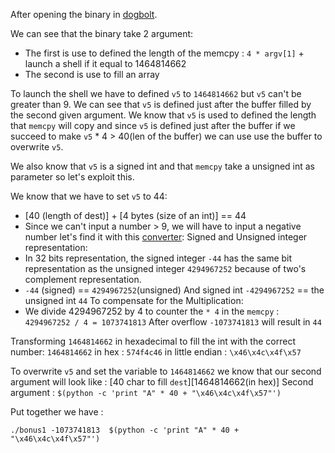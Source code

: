 After opening the binary in [dogbolt](https://dogbolt.org/).

We can see that the binary take 2 argument:
- The first is use to defined the length of the memcpy : `4 * argv[1]` + launch a shell if it equal to 1464814662
- The second is use to fill an array


To launch the shell we have to defined `v5` to `1464814662` but `v5` can't be greater than 9.
We can see that `v5` is defined just after the buffer filled by the second given argument.
We know that `v5` is used to defined the length that `memcpy` will copy and since `v5` is defined just after the buffer if we succeed to make `v5` * 4 > 40(len of the buffer) we can use use the buffer to overwrite `v5`.

We also know that `v5` is a signed int and that `memcpy` take a unsigned int as parameter so let's exploit this.

We know that we have to set `v5` to 44:
- [40 (length of dest)] + [4 bytes (size of an int)] == 44
- Since we can't input a number > 9, we will have to input a negative number let's find it with this [converter](https://www.simonv.fr/TypesConvert/?integers):
Signed and Unsigned integer representation:
- In 32 bits representation, the signed integer `-44` has the same bit representation as the unsigned integer `4294967252` because of two's complement representation.
- `-44` (signed) == `4294967252`(unsigned)
And signed int `-4294967252` == the unsigned int `44`
To compensate for the Multiplication:
- We divide 4294967252 by 4 to counter the `* 4` in the `memcpy` : `4294967252 / 4 = 1073741813`
After overflow `-1073741813` will result in `44`


Transforming `1464814662` in hexadecimal to fill the int with the correct number:
`1464814662` in hex : `574f4c46`
in little endian : `\x46\x4c\x4f\x57`


To overwrite `v5` and set the variable to `1464814662` we know that our second argument will look like :
[40 char to fill `dest`][1464814662(in hex)]
Second argument : `$(python -c 'print "A" * 40 + "\x46\x4c\x4f\x57"')`

Put together we have :
``` Shell
./bonus1 -1073741813  $(python -c 'print "A" * 40 + "\x46\x4c\x4f\x57"')
```

